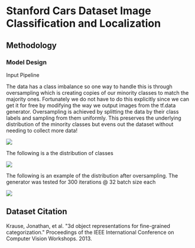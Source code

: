 # Stanford Cars Dataset Image Classification and Localization

## Methodology

### Model Design

Input Pipeline

The data has a class imbalance so one way to handle this is through oversampling which is creating copies of our minority classes to match the majority ones. Fortunately we do not have to do this explicitly since we can get it for free by modifying the way we output images from the tf.data generator. Oversampling is achieved by splitting the data by their class labels and sampling from them uniformly. This preserves the underlying distribution of the minority classes but evens out the dataset without needing to collect more data!

![](https://github.com/peterbacalso/Cars_Image_Classification_Localization/blob/master/assets/data_pipeline.jpg)

The following is a the distribution of classes

![](https://github.com/peterbacalso/Cars_Image_Classification_Localization/blob/master/assets/class_imbalance.jpg)

The following is an example of the distribution after oversampling. The generator was tested for 300 iterations @ 32 batch size each

![](https://github.com/peterbacalso/Cars_Image_Classification_Localization/blob/master/assets/oversampled.jpg)

## Dataset Citation

Krause, Jonathan, et al. "3d object representations for fine-grained categorization." Proceedings of the IEEE International Conference on Computer Vision Workshops. 2013.